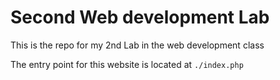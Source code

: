 # Second Web development Lab

This is the repo for my 2nd Lab in the web development class 

The entry point for this website is located at ```./index.php```
